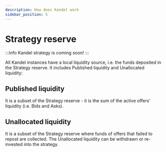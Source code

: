 ```yaml
---
description: How does Kandel work
sidebar_position: 5
---
```



# Strategy reserve

:::info
Kandel strategy is coming soon!
:::

All Kandel instances have a local liquidity source, i.e. the funds deposited in the Strategy reserve. It includes Published liquidity and Unallocated liquidity:

## Published liquidity

It is a subset of the Strategy reserve - it is the sum of the active offers' liquidity (i.e. Bids and Asks).

## Unallocated liquidity

It is a subset of the Strategy reserve where funds of offers that failed to repost are collected. The Unallocated liquidity can be withdrawn or re-invested into the strategy.